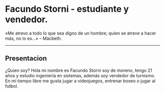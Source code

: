 # Facundo Storni - estudiante y vendedor.
 «Me atrevo a todo lo que sea digno de un hombre; quien se atreve a hacer más, no lo es…» – Macbeth.
___

## Presentacion
¿Quien soy?
Hola mi nombre es Facundo Storni soy de moreno, tengo 21 años y estudio ingeniería en sistemas, además soy vendedor de turnismo. 
En mi tiempo libre me gusta jugar a videojuegos, entrenar boxeo o jugar al futbol.
